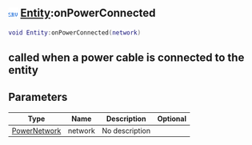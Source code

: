 ## ![server](.gitbook/assets/server.png) [Entity](./home/Entity):onPowerConnected

```lua
void Entity:onPowerConnected(network)
```

called when a power cable is connected to the entity
------
## Parameters

| Type   | Name | Description | Optional |
| ------ | ---- | ----------- | -------: |
| [PowerNetwork](./home/PowerNetwork) | network | No description |  |

